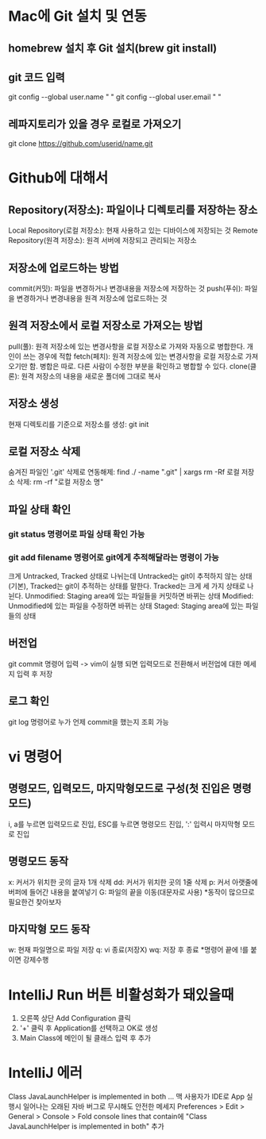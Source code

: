 # Mac에 Git 설치 및 연동
## homebrew 설치 후 Git 설치(brew git install)
## git 코드 입력
git config --global user.name " "
git config --global user.email " "
## 레파지토리가 있을 경우 로컬로 가져오기
git clone https://github.com/userid/name.git

# Github에 대해서
## Repository(저장소): 파일이나 디렉토리를 저장하는 장소
Local Repository(로컬 저장소): 현재 사용하고 있는 디바이스에 저장되는 것
Remote Repository(원격 저장소): 원격 서버에 저장되고 관리되는 저장소
## 저장소에 업로드하는 방법
commit(커밋): 파일을 변경하거나 변경내용을 저장소에 저장하는 것
push(푸쉬): 파일을 변경하거나 변경내용을 원격 저장소에 업로드하는 것
## 원격 저장소에서 로컬 저장소로 가져오는 방법
pull(풀): 원격 저장소에 있는 변경사항을 로컬 저장소로 가져와 자동으로 병합한다. 개인이 쓰는 경우에 적합
fetch(페치): 원격 저장소에 있는 변경사항을 로컬 저장소로 가져오기만 함. 병합은 따로. 다른 사람이 수정한 부분을 확인하고 병합할 수 있다.
clone(클론): 원격 저장소의 내용을 새로운 폴더에 그대로 복사
## 저장소 생성
현재 디렉토리를 기준으로 저장소를 생성: git init
## 로컬 저장소 삭제
숨겨진 파일인 '.git' 삭제로 연동해제: find ./ -name ".git" | xargs rm -Rf
로컬 저장소 삭제: rm -rf "로컬 저장소 명"
## 파일 상태 확인
### git status 명령어로 파일 상태 확인 가능
### git add filename 명령어로 git에게 추적해달라는 명령이 가능
크게 Untracked, Tracked 상태로 나뉘는데 Untracked는 git이 추적하지 않는 상태(기본), Tracked는 git이 추적하는 상태를 말한다.
Tracked는 크게 세 가지 상태로 나뉜다.
Unmodified: Staging area에 있는 파일들을 커밋하면 바뀌는 상태
Modified: Unmodified에 있는 파일을 수정하면 바뀌는 상태
Staged: Staging area에 있는 파일들의 상태
## 버전업
git commit 명령어 입력 -> vim이 실행 되면 입력모드로 전환해서 버전업에 대한 메세지 입력 후 저장
## 로그 확인
git log 명령어로 누가 언제 commit을 했는지 조회 가능


# vi 명령어
## 명령모드, 입력모드, 마지막형모드로 구성(첫 진입은 명령모드)
i, a를 누르면 입력모드로 진입, ESC를 누르면 명령모드 진입, ':' 입력시 마지막형 모드로 진입
## 명령모드 동작
x: 커서가 위치한 곳의 글자 1개 삭제
dd: 커서가 위치한 곳의 1줄 삭제
p: 커서 아랫줄에 버퍼에 들어간 내용을 붙여넣기
G: 파일의 끝을 이동(대문자로 사용)
*동작이 많으므로 필요한건 찾아보자
## 마지막형 모드 동작
w: 현재 파일명으로 파일 저장
q: vi 종료(저장X)
wq: 저장 후 종료
*명령어 끝에 !를 붙이면 강제수행

# IntelliJ Run 버튼 비활성화가 돼있을때
1. 오른쪽 상단 Add Configuration 클릭
2. '+' 클릭 후 Application를 선택하고 OK로 생성
3. Main Class에 메인이 될 클래스 입력 후 추가

# IntelliJ 에러
Class JavaLaunchHelper is implemented in both ... 
맥 사용자가 IDE로 App 실행시 일어나는 오래된 자바 버그로 무시해도 안전한 메세지
Preferences > Edit > General > Console > Fold console lines that contain에 "Class JavaLaunchHelper is implemented in both" 추가
